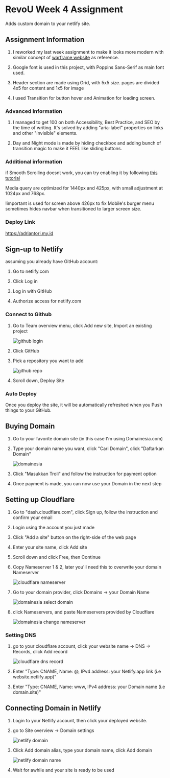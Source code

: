# RevoU Week 4 Assignment

Adds custom domain to your netlify site.

## Assignment Information

1. I reworked my last week assignment to make it looks more modern with similar concept of [warframe website](https://warframe.com) as reference.

2. Google font is used in this project, with Poppins Sans-Serif as main font used.

3. Header section are made using Grid, with 5x5 size. pages are divided 4x5 for content and 1x5 for image

4. I used Transition for button hover and Animation for loading screen.

### Advanced Information

1. I managed to get 100 on both Accessibility, Best Practice, and SEO by the time of writing. It's solved by adding "aria-label" properties on links and other "invisible" elements.

2. Day and Night mode is made by hiding checkbox and adding bunch of transition magic to make it FEEL like sliding buttons.

### Additional information

if Smooth Scrolling doesnt work, you can try enabling it by following [this tutorial](https://www.majorgeeks.com/content/page/how_to_enable_or_disable_smooth_scrolling_in_google_chrome.html#:~:text=If%20your%20Google%20Chrome%20seems,on%20the%20bottom-right%20corner.)

Media query are optimized for 1440px and 425px, with small adjustment at 1024px and 768px.

!important is used for screen above 426px to fix Mobile's burger menu sometimes hides navbar when transitioned to larger screen size.

### Deploy Link

https://adriantori.my.id

## Sign-up to Netlify

assuming you already have GitHub account:

1. Go to netlify.com 

2. Click Log in

3. Log in with GitHub

4. Authorize access for netlify.com

### Connect to Github

1. Go to Team overview menu, click Add new site, Import an existing project
   
   ![github login](Assets/Images/Readme/2023-07-07-11-16-10-image.png)

2. Click GitHub

3. Pick a repository you want to add
   
   ![github repo](Assets/Images/Readme/2023-07-07-11-17-41-image.png)

4. Scroll down, Deploy Site

### Auto Deploy

Once you deploy the site, it will be automatically refreshed when you Push things to your GitHub.

## Buying Domain

1. Go to your favorite domain site (in this case I'm using Domainesia.com)

2. Type your domain name you want, click "Cari Domain", click "Daftarkan Domain"
   
   ![domainesia](Assets/Images/Readme/2023-07-07-11-58-47-image.png)

3. Click "Masukkan Troli" and follow the instruction for payment option

4. Once payment is made, you can now use your Domain in the next step

## Setting up Cloudflare

1. Go to "dash.cloudflare.com", click Sign up, follow the instruction and confirm your email

2. Login using the account you just made

3. Click "Add a site" button on the right-side of the web page

4. Enter your site name, click Add site

5. Scroll down and click Free, then Continue

6. Copy Nameserver 1 & 2, later you'll need this to overwrite your domain Nameserver
   
   ![cloudflare nameserver](Assets/Images/Readme/2023-07-07-12-10-25-image.png)

7. Go to your domain provider, click Domains -> your Domain Name
   
   ![domainesia select domain](Assets/Images/Readme/2023-07-07-12-05-28-image.png)

8. click Nameservers, and paste Nameservers provided by Cloudflare
   
   ![domainesia change nameserver](Assets/Images/Readme/2023-07-07-12-06-30-image.png)

### Setting DNS

1. go to your cloudflare account, click your website name -> DNS -> Records, click Add record
   
   ![cloudflare dns record](Assets/Images/Readme/2023-07-07-12-18-05-image.png)

2. Enter "Type: CNAME, Name: @, IPv4 address: your Netlify.app link (i.e website.netlify.app)"

3. Enter "Type: CNAME, Name: www, IPv4 address: your Domain name (i.e domain.site)"

## Connecting Domain in Netlify

1. Login to your Netlify account, then click your deployed website.

2. go to Site overview -> Domain settings
   
   ![netlify domain](Assets/Images/Readme/2023-07-07-12-13-08-image.png)

3. Click Add domain alias, type your domain name, click Add domain
   
   ![netlify domain name](Assets/Images/Readme/2023-07-07-12-14-28-image.png)

4. Wait for awhile and your site is ready to be used
